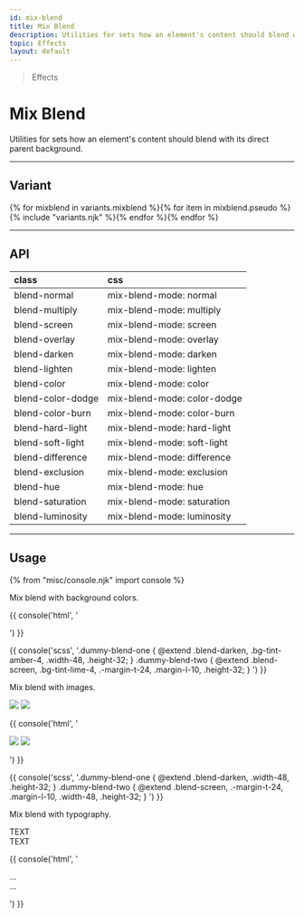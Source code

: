 ```yaml
---
id: mix-blend
title: Mix Blend
description: Utilities for sets how an element's content should blend with its direct parent background.
topic: Effects
layout: default
---
```


> Effects

# Mix Blend

Utilities for sets how an element's content should blend with its direct parent background.

---

## Variant

<div class="flex flex-gap-2 flex-wrap justify-start items-center">{% for mixblend in variants.mixblend %}{% for item in mixblend.pseudo %}{% include "variants.njk" %}{% endfor %}{% endfor %}</div>

---

## API

| <span class="padding-x-3 padding-y-1 text-white bg-shade-granite-5 font-semibold curve-border-md">class</span> | <span class="padding-x-3 padding-y-1 text-white bg-shade-granite-5 font-semibold curve-border-md">css</span> |
|:--|:--|
| blend-normal | mix-blend-mode: normal |
| blend-multiply | mix-blend-mode: multiply |
| blend-screen | mix-blend-mode: screen |
| blend-overlay | mix-blend-mode: overlay |
| blend-darken | mix-blend-mode: darken |
| blend-lighten | mix-blend-mode: lighten |
| blend-color | mix-blend-mode: color |
| blend-color-dodge | mix-blend-mode: color-dodge |
| blend-color-burn | mix-blend-mode: color-burn |
| blend-hard-light | mix-blend-mode: hard-light |
| blend-soft-light | mix-blend-mode: soft-light |
| blend-difference | mix-blend-mode: difference |
| blend-exclusion | mix-blend-mode: exclusion |
| blend-hue | mix-blend-mode: hue |
| blend-saturation | mix-blend-mode: saturation |
| blend-luminosity | mix-blend-mode: luminosity |

---

## Usage

{% from "misc/console.njk" import console %}

Mix blend with background colors.

<div class="padding-4 margin-y-2 margin-x-auto width-64">
  <div class="width-48 height-32 bg-tint-amber-4 blend-darken"></div>
  <div class="-margin-t-24 margin-l-10 height-32 bg-tint-lime-4 blend-darken"></div>
</div>

{{ console('html',
'<div class="...">
    <div class="blend-darken bg-tint-amber-4 ... width-48 height-32"></div>
    <div class="blend-screen bg-tint-lime-4... -margin-t-24 margin-l-10 height-32"></div>
  </div>
') }}

{{ console('scss',
'.dummy-blend-one {
    @extend
      .blend-darken,
      .bg-tint-amber-4,
      .width-48,
      .height-32;
}
.dummy-blend-two {
  @extend
    .blend-screen,
    .bg-tint-lime-4,
    .-margin-t-24,
    .margin-l-10,
    .height-32;
}
') }}

Mix blend with images.

<div class="padding-4 margin-y-2 margin-x-auto width-64">
  <img
    class="width-48 height-32 bg-tint-granite-4 blend-darken"
    src="https://picsum.photos/256?=1"
  >
  <img
    class="-margin-t-24 margin-l-10 width-48 height-32 bg-tint-granite-4 blend-darken"
    src="https://picsum.photos/256?=2"
  >
</div>

{{ console('html',
'<div class="...">
    <img class="blend-darken ... width-48 height-32" src="...">
    <img class="blend-screen ... -margin-t-24 margin-l-10 width-48 height-32" src="...">
  </div>
') }}

{{ console('scss',
'.dummy-blend-one {
    @extend
      .blend-darken,
      .width-48,
      .height-32;
}
.dummy-blend-two {
    @extend
      .blend-screen,
      .-margin-t-24,
      .margin-l-10,
      .width-48,
      .height-32;
}
') }}

Mix blend with typography.

<div class="padding-4 margin-y-2 margin-x-auto width-64">
  <div class="relative">
    <div class="absolute top-0 left-9 text-tint-amber-4 text-xl-8 font-extrabold blend-darken">
      TEXT
    </div>
    <div class="absolute top-6 left-6 text-tint-lime-4 text-xl-8 font-extrabold blend-screen">
      TEXT
    </div>
  </div>
</div>

{{ console('html',
'<div class="relative">
    <div class="blend-darken ... absolute top-0 left-0">
      ...
    </div>
    <div class="blend-screen ... absolute top-6 left-6">
      ...
    </div>
  </div>
') }}


